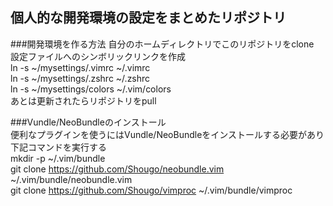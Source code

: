 ## 個人的な開発環境の設定をまとめたリポジトリ  

###開発環境を作る方法
自分のホームディレクトリでこのリポジトリをclone  
設定ファイルへのシンボリックリンクを作成  
  ln -s ~/mysettings/.vimrc ~/.vimrc  
  ln -s ~/mysettings/.zshrc ~/.zshrc  
  ln -s ~/mysettings/colors ~/.vim/colors  
あとは更新されたらリポジトリをpull  
  
###Vundle/NeoBundleのインストール  
便利なプラグインを使うにはVundle/NeoBundleをインストールする必要があり  
下記コマンドを実行する  
  mkdir -p ~/.vim/bundle  
  git clone https://github.com/Shougo/neobundle.vim ~/.vim/bundle/neobundle.vim  
  git clone https://github.com/Shougo/vimproc ~/.vim/bundle/vimproc  

